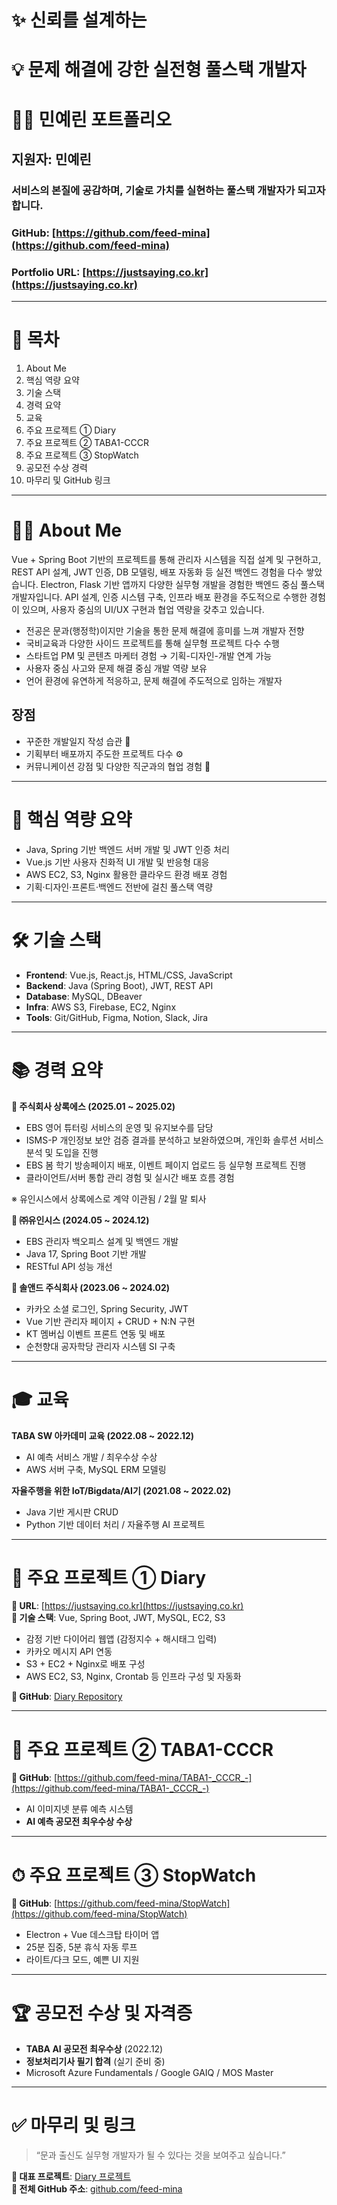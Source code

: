 
# ✨ 신뢰를 설계하는
# 💡 문제 해결에 강한 실전형 풀스택 개발자
# 👩‍💻 민예린 포트폴리오

## 지원자: 민예린  
### 서비스의 본질에 공감하며, 기술로 가치를 실현하는 풀스택 개발자가 되고자 합니다.   
### GitHub: [https://github.com/feed-mina](https://github.com/feed-mina)  
### Portfolio URL: [https://justsaying.co.kr](https://justsaying.co.kr)

---

# 📑 목차
1. About Me  
2. 핵심 역량 요약  
3. 기술 스택  
4. 경력 요약  
5. 교육  
6. 주요 프로젝트 ① Diary  
7. 주요 프로젝트 ② TABA1-CCCR  
8. 주요 프로젝트 ③ StopWatch  
9. 공모전 수상 경력  
10. 마무리 및 GitHub 링크  

---

# 👩‍💻 About Me
Vue + Spring Boot 기반의 프로젝트를 통해 관리자 시스템을 직접 설계 및 구현하고, REST API 설계, JWT 인증, DB 모델링, 배포 자동화 등 실전 백엔드 경험을 다수 쌓았습니다. Electron, Flask 기반 앱까지 다양한 실무형 개발을 경험한 백엔드 중심 풀스택 개발자입니다. API 설계, 인증 시스템 구축, 인프라 배포 환경을 주도적으로 수행한 경험이 있으며, 사용자 중심의 UI/UX 구현과 협업 역량을 갖추고 있습니다.

- 전공은 문과(행정학)이지만 기술을 통한 문제 해결에 흥미를 느껴 개발자 전향  
- 국비교육과 다양한 사이드 프로젝트를 통해 실무형 프로젝트 다수 수행  
- 스타트업 PM 및 콘텐츠 마케터 경험 → 기획-디자인-개발 연계 가능  
- 사용자 중심 사고와 문제 해결 중심 개발 역량 보유  
- 언어 환경에 유연하게 적응하고, 문제 해결에 주도적으로 임하는 개발자

## 장점  
- 꾸준한 개발일지 작성 습관 📝  
- 기획부터 배포까지 주도한 프로젝트 다수 ⚙️  
- 커뮤니케이션 강점 및 다양한 직군과의 협업 경험 💬  

---

# 🚀 핵심 역량 요약
- Java, Spring 기반 백엔드 서버 개발 및 JWT 인증 처리  
- Vue.js 기반 사용자 친화적 UI 개발 및 반응형 대응  
- AWS EC2, S3, Nginx 활용한 클라우드 환경 배포 경험  
- 기획·디자인·프론트·백엔드 전반에 걸친 풀스택 역량  

---

# 🛠 기술 스택
- **Frontend**: Vue.js, React.js, HTML/CSS, JavaScript  
- **Backend**: Java (Spring Boot), JWT, REST API  
- **Database**: MySQL, DBeaver  
- **Infra**: AWS S3, Firebase, EC2, Nginx  
- **Tools**: Git/GitHub, Figma, Notion, Slack, Jira  

---

# 📚 경력 요약

**🏢 주식회사 상록에스 (2025.01 ~ 2025.02)**  
- EBS 영어 튜터링 서비스의 운영 및 유지보수를 담당
- ISMS-P 개인정보 보안 검증 결과를 분석하고 보완하였으며, 개인화 솔루션 서비스 분석 및 도입을 진행
- EBS 봄 학기 방송페이지 배포, 이벤트 페이지 업로드 등 실무형 프로젝트 진행
- 클라이언트/서버 통합 관리 경험 및 실시간 배포 흐름 경험

※ 유인시스에서 상록에스로 계약 이관됨 / 2월 말 퇴사
 

**🏢 ㈜유인시스 (2024.05 ~ 2024.12)**  
- EBS 관리자 백오피스 설계 및 백엔드 개발  
- Java 17, Spring Boot 기반 개발  
- RESTful API 성능 개선  

**🏢 솔앤드 주식회사 (2023.06 ~ 2024.02)**  
- 카카오 소셜 로그인, Spring Security, JWT  
- Vue 기반 관리자 페이지 + CRUD + N:N 구현  
- KT 멤버십 이벤트 프론트 연동 및 배포  
- 순천향대 공자학당 관리자 시스템 SI 구축  

---

# 🎓 교육

**TABA SW 아카데미 교육 (2022.08 ~ 2022.12)**  
-  AI 예측 서비스 개발 / 최우수상 수상  
- AWS 서버 구축, MySQL ERM 모델링  

**자율주행을 위한 IoT/Bigdata/AI기 (2021.08 ~ 2022.02)**  
- Java 기반 게시판 CRUD  
- Python 기반 데이터 처리 / 자율주행 AI 프로젝트  

---

# 📘 주요 프로젝트 ① Diary
**📍 URL**: [https://justsaying.co.kr](https://justsaying.co.kr)  
**🔧 기술 스택**: Vue, Spring Boot, JWT, MySQL, EC2, S3  

- 감정 기반 다이어리 웹앱 (감정지수 + 해시태그 입력)  
- 카카오 메시지 API 연동  
- S3 + EC2 + Nginx로 배포 구성  
- AWS EC2, S3, Nginx, Crontab 등 인프라 구성 및 자동화  

**🔗 GitHub**: [Diary Repository](https://github.com/feed-mina/Diary)  

---

# 📙 주요 프로젝트 ② TABA1-CCCR
**📍 GitHub**: [https://github.com/feed-mina/TABA1-_CCCR_-](https://github.com/feed-mina/TABA1-_CCCR_-)  

-  AI 이미지넷 분류 예측 시스템  
- **AI 예측 공모전 최우수상 수상**  

---

# ⏱ 주요 프로젝트 ③ StopWatch
**📍 GitHub**: [https://github.com/feed-mina/StopWatch](https://github.com/feed-mina/StopWatch)  

- Electron + Vue 데스크탑 타이머 앱  
- 25분 집중, 5분 휴식 자동 루프  
- 라이트/다크 모드, 예쁜 UI 지원  

---

# 🏆 공모전 수상 및 자격증

- **TABA AI 공모전 최우수상** (2022.12)  
- **정보처리기사 필기 합격** (실기 준비 중)  
- Microsoft Azure Fundamentals / Google GAIQ / MOS Master  

---

# ✅ 마무리 및 링크
> “문과 출신도 실무형 개발자가 될 수 있다는 것을 보여주고 싶습니다.”

**📌 대표 프로젝트**: [Diary 프로젝트](https://github.com/feed-mina/Diary)  
**📎 전체 GitHub 주소**: [github.com/feed-mina](https://github.com/feed-mina)  
